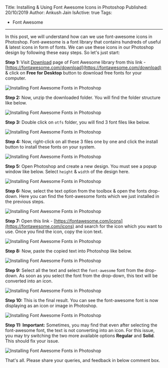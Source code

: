 Title: Installing & Using Font Awesome Icons in Photoshop
Published: 20/10/2019
Author: Ankush Jain
IsActive: true
Tags:
  - Font Awesome
---
In this post, we will understand how can we use font-awesome icons in Photoshop. Font-awesome is a font library that contains hundreds of useful & latest icons in form of fonts. We can use these icons in our Photoshop design by following these easy steps. So let's just start:

**Step 1:** Visit [Download](https://fontawesome.com/download) page of Font Awesome library from this link - [https://fontawesome.com/download](https://fontawesome.com/download) & click on **Free for Desktop** button to download free fonts for your computer. 

![Installing Font Awesome Fonts in Photoshop](/img/blogs/installing-using-font-awesome-icons-in-photoshop/1-installing-font-awesome-fonts-in-photoshop.png)

**Step 2:** Now, unzip the downloaded folder. You will find the folder structure like below. 

![Installing Font Awesome Fonts in Photoshop](/img/blogs/installing-using-font-awesome-icons-in-photoshop/2-installing-font-awesome-fonts-in-photoshop.png)

**Step 3:** Double click on `otfs` folder, you will find 3 font files like below. 

![Installing Font Awesome Fonts in Photoshop](/img/blogs/installing-using-font-awesome-icons-in-photoshop/3-installing-font-awesome-fonts-in-photoshop.png)

**Step 4:** Now, right-click on all these 3 files one by one and click the install button to install these fonts on your system. 

![Installing Font Awesome Fonts in Photoshop](/img/blogs/installing-using-font-awesome-icons-in-photoshop/4-installing-font-awesome-fonts-in-photoshop.png)

**Step 5:** Open Photoshop and create a new design. You must see a popup window like below. Select `height` & `width` of the design here. 

![Installing Font Awesome Fonts in Photoshop](/img/blogs/installing-using-font-awesome-icons-in-photoshop/5-installing-font-awesome-fonts-in-photoshop.png)

**Step 6:** Now, select the text option from the toolbox & open the fonts drop-down. Here you can find the font-awesome fonts which we just installed in the previous steps. 

![Installing Font Awesome Fonts in Photoshop](/img/blogs/installing-using-font-awesome-icons-in-photoshop/6-installing-font-awesome-fonts-in-photoshop.png)

**Step 7:** Open this link - [https://fontawesome.com/icons](https://fontawesome.com/icons) and search for the icon which you want to use. Once you find the icon, copy the icon text. 

![Installing Font Awesome Fonts in Photoshop](/img/blogs/installing-using-font-awesome-icons-in-photoshop/7-installing-font-awesome-fonts-in-photoshop.png)

**Step 8:** Now, paste the copied text into Photoshop like below. 

![Installing Font Awesome Fonts in Photoshop](/img/blogs/installing-using-font-awesome-icons-in-photoshop/8-installing-font-awesome-fonts-in-photoshop.png)

**Step 9:** Select all the text and select the `font-awesome` font from the drop-down. As soon as you select the font from the drop-down, this text will be converted into an icon. 

![Installing Font Awesome Fonts in Photoshop](/img/blogs/installing-using-font-awesome-icons-in-photoshop/9-installing-font-awesome-fonts-in-photoshop.png)

**Step 10:** This is the final result. You can see the font-awesome font is now displaying as an icon or image in Photoshop.

![Installing Font Awesome Fonts in Photoshop](/img/blogs/installing-using-font-awesome-icons-in-photoshop/10-installing-font-awesome-fonts-in-photoshop.png)

**Step 11:** **Important:** Sometimes, you may find that even after selecting the font-awesome font, the text is not converting into an icon. For this issue, you may try switching the two more available options **Regular** and **Solid**. This should fix your issue. 

![Installing Font Awesome Fonts in Photoshop](/img/blogs/installing-using-font-awesome-icons-in-photoshop/11-installing-font-awesome-fonts-in-photoshop.png)

That's all. Please share your queries, and feedback in below comment box.

                